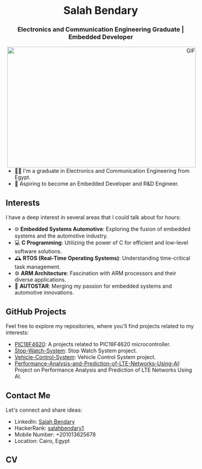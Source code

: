 <h1 align="center">Salah Bendary</h1>
<h3 align="center">Electronics and Communication Engineering Graduate | Embedded Developer</h3>

<p align="right">
  <img align="right" alt="GIF" src="https://github.com/abhisheknaiidu/abhisheknaiidu/blob/master/code.gif?raw=true" width="500" height="320" />
</p>

- 👨‍🎓 I'm a graduate in Electronics and Communication Engineering from Egypt.
- 💼 Aspiring to become an Embedded Developer and R&D Engineer.

## Interests

I have a deep interest in several areas that I could talk about for hours:

- 🌐 **Embedded Systems Automotive**: Exploring the fusion of embedded systems and the automotive industry.
- 💻 **C Programming**: Utilizing the power of C for efficient and low-level software solutions.
- 🕰️ **RTOS (Real-Time Operating Systems)**: Understanding time-critical task management.
- ⚙️ **ARM Architecture**: Fascination with ARM processors and their diverse applications.
- 🚗 **AUTOSTAR**: Merging my passion for embedded systems and automotive innovations.

## GitHub Projects

Feel free to explore my repositories, where you'll find projects related to my interests:
- [PIC18F4620](https://github.com/Salahbendary/PIC18F4620): A projects related to PIC18F4620 microcontroller.
- [Stop-Watch-System](https://github.com/Salahbendary/Stop-Watch-System): Stop Watch System project.
- [Vehicle-Control-System](https://github.com/Salahbendary/Vehicle-Control-System): Vehicle Control System project.
- [Performance-Analysis-and-Prediction-of-LTE-Networks-Using-AI](https://github.com/Salahbendary/Performance-Analysis-and-Prediction-of-LTE-Networks-Using-AI): Project on Performance Analysis and Prediction of LTE Networks Using AI.

## Contact Me

Let's connect and share ideas:
- LinkedIn: [Salah Bendary](https://www.linkedin.com/in/salahbendary/)
- HackerRank: [salahbendary1](https://www.hackerrank.com/salahbendary1)
- Mobile Number: +201013625678
- Location: Cairo, Egypt

<!-- CV Section (Empty for now) -->
## CV

<!-- Languages and Tools section can be added here, similar to the style you provided in your profile. -->

<!-- Connect with Me section can be added here, similar to the style you provided in your profile. -->
